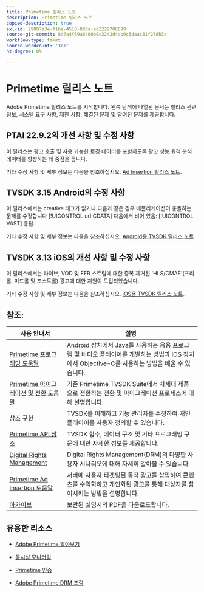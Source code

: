```yaml
---
title: Primetime 릴리스 노트
description: Primetime 릴리스 노트
copied-description: true
exl-id: 29087a3e-f16e-4510-8d3a-ed2229700899
source-git-commit: 8d7a4f69a6400b0c3242d4cb0c5daac81f27db3a
workflow-type: tm+mt
source-wordcount: '301'
ht-degree: 0%

---
```


# Primetime 릴리스 노트

Adobe Primetime 릴리스 노트를 시작합니다. 왼쪽 탐색에 나열된 문서는 릴리스 관련 정보, 시스템 요구 사항, 제한 사항, 해결된 문제 및 알려진 문제를 제공합니다.

## PTAI 22.9.2의 개선 사항 및 수정 사항

이 릴리스는 광고 호출 및 사용 가능한 로깅 데이터를 포함하도록 광고 성능 원격 분석 데이터를 향상하는 데 중점을 둡니다.

기타 수정 사항 및 세부 정보는 다음을 참조하십시오. [Ad Insertion 릴리스 노트](/help/release-notes/ptai-22x-release-notes.md).

## TVSDK 3.15 Android의 수정 사항

이 릴리스에서는 creative 태그가 없거나 다음과 같은 경우 애플리케이션이 충돌하는 문제를 수정합니다 [!UICONTROL url CDATA] 다음에서 비어 있음: [!UICONTROL VAST] 응답.

기타 수정 사항 및 세부 정보는 다음을 참조하십시오. [Android용 TVSDK 릴리스 노트](/help/release-notes/tvsdk-3x-android.md)

## TVSDK 3.13 iOS의 개선 사항 및 수정 사항

이 릴리스에서는 라이브, VOD 및 FER 스트림에 대한 중복 제거된 &#39;HLS/CMAF&#39;(프리롤, 미드롤 및 포스트롤) 광고에 대한 지원이 도입되었습니다.

기타 수정 사항 및 세부 정보는 다음을 참조하십시오. [iOS용 TVSDK 릴리스 노트](../release-notes/tvsdk-3x-ios.md).

## 참조:

| 사용 안내서 | 설명 |
|--- |--- |
| [Primetime 프로그래밍 도움말](/help/programming/home.md) | Android 장치에서 Java를 사용하는 응용 프로그램 및 비디오 플레이어를 개발하는 방법과 iOS 장치에서 Objective-C를 사용하는 방법을 배울 수 있습니다. |
| [Primetime 마이그레이션 및 전환 도움말](/help/migration-guides/home.md) | 기존 Primetime TVSDK Suite에서 차세대 제품으로 전환하는 전환 및 마이그레이션 프로세스에 대해 설명합니다. |
| [참조 구현](/help/android-reference-implementation/home.md) | TVSDK를 이해하고 기능 관리자를 수정하여 개인 플레이어를 사용자 정의할 수 있습니다. |
| [Primetime API 참조](/help/reference/api-references.md) | TVSDK 함수, 데이터 구조 및 기타 프로그래밍 구문에 대한 자세한 정보를 제공합니다. |
| [Digital Rights Management](/help/digital-rights-management/home.md) | Digital Rights Management(DRM)의 다양한 사용자 시나리오에 대해 자세히 알아볼 수 있습니다 |
| [Primetime Ad Insertion 도움말](/help/primetime-ad-insertion/home.md) | 서버에 사용자 타겟팅된 동적 광고를 삽입하여 콘텐츠를 수익화하고 개인화된 광고를 통해 대상자를 참여시키는 방법을 설명합니다. |
| [아카이브](https://helpx.adobe.com/primetime/archives.html) | 보관된 설명서의 PDF을 다운로드합니다. |

## 유용한 리소스

* [Adobe Primetime 알아보기](https://www.adobe.com/in/marketing/primetime.html)

* [동시성 모니터링](https://tve.helpdocsonline.com/concurrency-monitoring-introduction)

* [Primetime 인증](https://tve.helpdocsonline.com/home)

* [Adobe Primetime DRM 포럼](https://forums.adobe.com/community/adobe_access)

